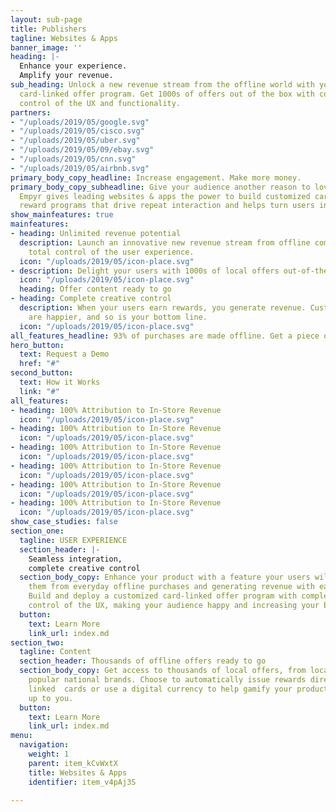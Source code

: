 ```yaml
---
layout: sub-page
title: Publishers
tagline: Websites & Apps
banner_image: ''
heading: |-
  Enhance your experience.
  Amplify your revenue.
sub_heading: Unlock a new revenue stream from the offline world with your own custom
  card-linked offer program. Get 1000s of offers out of the box with complete creative
  control of the UX and functionality.
partners:
- "/uploads/2019/05/google.svg"
- "/uploads/2019/05/cisco.svg"
- "/uploads/2019/05/uber.svg"
- "/uploads/2019/05/09/ebay.svg"
- "/uploads/2019/05/cnn.svg"
- "/uploads/2019/05/airbnb.svg"
primary_body_copy_headline: Increase engagement. Make more money.
primary_body_copy_subheadline: Give your audience another reason to love your product.
  Empyr gives leading websites & apps the power to build customized card-linked offer
  reward programs that drive repeat interaction and helps turn users into advocates.
show_mainfeatures: true
mainfeatures:
- heading: Unlimited revenue potential
  description: Launch an innovative new revenue stream from offline commerce with
    total control of the user experience.
  icon: "/uploads/2019/05/icon-place.svg"
- description: Delight your users with 1000s of local offers out-of-the-box, from local restaurants to national brands.
  icon: "/uploads/2019/05/icon-place.svg"
  heading: Offer content ready to go
- heading: Complete creative control
  description: When your users earn rewards, you generate revenue. Customers
    are happier, and so is your bottom line.
  icon: "/uploads/2019/05/icon-place.svg"
all_features_headline: 93% of purchases are made offline. Get a piece of the pie.
hero_button:
  text: Request a Demo
  href: "#"
second_button:
  text: How it Works
  link: "#"
all_features:
- heading: 100% Attribution to In-Store Revenue
  icon: "/uploads/2019/05/icon-place.svg"
- heading: 100% Attribution to In-Store Revenue
  icon: "/uploads/2019/05/icon-place.svg"
- heading: 100% Attribution to In-Store Revenue
  icon: "/uploads/2019/05/icon-place.svg"
- heading: 100% Attribution to In-Store Revenue
  icon: "/uploads/2019/05/icon-place.svg"
- heading: 100% Attribution to In-Store Revenue
  icon: "/uploads/2019/05/icon-place.svg"
- heading: 100% Attribution to In-Store Revenue
  icon: "/uploads/2019/05/icon-place.svg"
show_case_studies: false
section_one:
  tagline: USER EXPERIENCE
  section_header: |-
    Seamless integration,
    complete creative control
  section_body_copy: Enhance your product with a feature your users will love, rewarding
    them from everyday offline purchases and generating revenue with each transaction.
    Build and deploy a customized card-linked offer program with complete strategic
    control of the UX, making your audience happy and increasing your bottom line.
  button:
    text: Learn More
    link_url: index.md
section_two:
  tagline: Content
  section_header: Thousands of offline offers ready to go
  section_body_copy: Get access to thousands of local offers, from local stores to
    popular national brands. Choose to automatically issue rewards directly to users’
    linked  cards or use a digital currency to help gamify your product. It’s all
    up to you.
  button:
    text: Learn More
    link_url: index.md
menu:
  navigation:
    weight: 1
    parent: item_kCvWxtX
    title: Websites & Apps
    identifier: item_v4pAj3S

---
```

